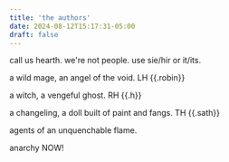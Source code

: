 ```yaml
---
title: 'the authors'
date: 2024-08-12T15:17:31-05:00
draft: false
---
```


call us hearth. we're not people. use sie/hir or it/its. 

a wild mage, an angel of the void. LH
{{.robin}}

a witch, a vengeful ghost. RH
{{.h}}

a changeling, a doll built of paint and fangs. TH
{{.sath}}

agents of an unquenchable flame.

anarchy NOW!
